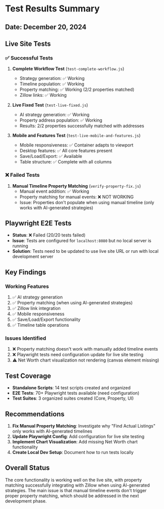 # Test Results Summary

## Date: December 20, 2024

## Live Site Tests

### ✅ Successful Tests

1. **Complete Workflow Test** (`test-complete-workflow.js`)
   - Strategy generation: ✅ Working
   - Timeline population: ✅ Working
   - Property matching: ✅ Working (2/2 properties matched)
   - Zillow links: ✅ Working

2. **Live Fixed Test** (`test-live-fixed.js`)
   - AI strategy generation: ✅ Working
   - Property address population: ✅ Working
   - Results: 2/2 properties successfully matched with addresses

3. **Mobile and Features Test** (`test-live-mobile-and-features.js`)
   - Mobile responsiveness: ✅ Container adapts to viewport
   - Desktop features: ✅ All core features present
   - Save/Load/Export: ✅ Available
   - Table structure: ✅ Complete with all columns

### ❌ Failed Tests

1. **Manual Timeline Property Matching** (`verify-property-fix.js`)
   - Manual event addition: ✅ Working
   - Property matching for manual events: ❌ NOT WORKING
   - Issue: Properties don't populate when using manual timeline (only works with AI-generated strategies)

## Playwright E2E Tests

- **Status**: ❌ Failed (20/20 tests failed)
- **Issue**: Tests are configured for `localhost:8080` but no local server is running
- **Solution**: Tests need to be updated to use live site URL or run with local development server

## Key Findings

### Working Features
1. ✅ AI strategy generation
2. ✅ Property matching (when using AI-generated strategies)
3. ✅ Zillow link integration
4. ✅ Mobile responsiveness
5. ✅ Save/Load/Export functionality
6. ✅ Timeline table operations

### Issues Identified
1. ❌ Property matching doesn't work with manually added timeline events
2. ❌ Playwright tests need configuration update for live site testing
3. ⚠️ Net Worth chart visualization not rendering (canvas element missing)

## Test Coverage

- **Standalone Scripts**: 14 test scripts created and organized
- **E2E Tests**: 70+ Playwright tests available (need configuration)
- **Test Suites**: 3 organized suites created (Core, Property, UI)

## Recommendations

1. **Fix Manual Property Matching**: Investigate why "Find Actual Listings" only works with AI-generated timelines
2. **Update Playwright Config**: Add configuration for live site testing
3. **Implement Chart Visualization**: Add missing Net Worth chart functionality
4. **Create Local Dev Setup**: Document how to run tests locally

## Overall Status

The core functionality is working well on the live site, with property matching successfully integrating with Zillow when using AI-generated strategies. The main issue is that manual timeline events don't trigger proper property matching, which should be addressed in the next development phase.